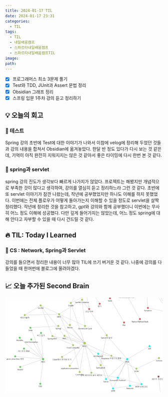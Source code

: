 ```yaml
---
title: 2024-01-17 TIL
date: 2024-01-17 23:31
categories:
  - TIL
tags:
  - TIL
  - 내일배움캠프
  - 스파르타내일배움캠프
  - 스파르타내일배움캠프TIL
image: 
path:
---
```


- [x] 프로그래머스 최소 3문제 풀기
- [x] Test와 TDD, JUnit과 Assert 문법 정리
- [x] Obsidian 그래프 정리
- [x] 스프링 입문 1주차 강의 듣고 정리하기

## 💡 오늘의 회고
### 👀 테스트
Spring 강의 초반에 Test에 대한 이야기가 나와서 이참에 velog에 정리해 두었던 것들과 강의 내용을 합쳐서 Obsidian에 옮겨놓았다. 한달 반 정도 있다가 다시 보는 것 같은데, 기억이 아직 완전히 지워지지는 않은 것 같아서 좋은 타이밍에 다시 한번 본 것 같다.

### 👀 spring과 servlet
spring 강의 진도가 생각보다 빠르게 나가지가 않았다. 프로젝트는 해봤지만 개념적으로 부족한 것이 많다고 생각하여, 강의를 열심히 듣고 정리하느라 그런 것 같다. 초반에 또 servlet 이야기가 잠깐 나왔는데, 작년에 공부했었지만 하나도 이해를 하지 못했었다. 이번에는 전체 플로우가 어떻게 돌아가는지 이해할 수 있을 정도로 servlet을 살짝 정리했다. 작년에 정리한 것을 참고하고, gpt와 강의와 함께 공부했더니 이번에는 무사히 어느 정도 이해에 성공했다. 다만 깊게 들어가지는 않았는데, 어느 정도 spring에 대해 안다고 자부할 수 있을 때 다시 건드릴 것 같다.

## 🔥 TIL: Today I Learned
### 👀 CS : Network, Spring과 Servlet
강의를 들으면서 정리한 내용이 너무 많아 TIL에 쓰기 버거운 것 같다. 나중에 강의를 다 들었을 때 한꺼번에 블로그에 올려야겠다.

## 📈 오늘 추가된 Second Brain
![](/assets/img/IMG/TIL/20240118.png)